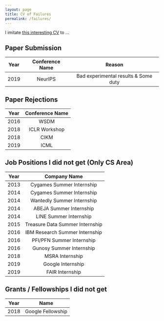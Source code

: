 ```yaml
---
layout: page
title: CV of Failures
permalink: /failures/
---
```


I imitate [this interesting CV](https://www.princeton.edu/~joha/Johannes_Haushofer_CV_of_Failures.pdf) to ...

## Paper Submission

| **Year**  | **Conference Name** | **Reason**|
|:---------:|:-------------------:|:---------:|
|  2019     |        NeurIPS      | Bad experimental results & Some duty |

## Paper Rejections

| **Year**  | **Conference Name** |
|:---------:|:-------------------:|
|  2016     |        WSDM         |
|  2018     |      ICLR Workshop  |
|  2018     |        CIKM         |
|  2019     |        ICML         |

## Job Positions I did not get (Only CS Area)

| **Year**      |     **Company Name**       |
|:---------:|:------------------------------:|
| 2013      | Cygames Summer Internship      |
| 2014      | Cygames Summer Internship      |
| 2014      | Wantedly Summer Internship     |
| 2014      | ABEJA Summer Internship        |
| 2014      | LINE Summer Internship         |
| 2015      | Treasure Data Summer Internship|
| 2016      | IBM Research Summer Internship |
| 2016      | PFI/PFN Summer Internship      |
| 2016      | Gunosy Summer Internship       |
| 2018      | MSRA Internship                |
| 2019      | Google Internship              |
| 2019      | FAIR Internship                |

## Grants / Fellowships I did not get

| **Year** |     **Name**      |
|:--------:|:-----------------:|
|   2018   | Google Fellowship |
